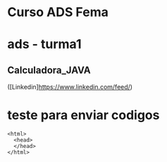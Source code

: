 # Curso ADS Fema 
# ads - turma1
## Calculadora_JAVA
([Linkedin]https://www.linkedin.com/feed/)

# teste para enviar codigos
```
<html>
  <head>
  </head>
</html>
```
